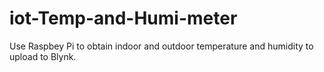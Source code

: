 # iot-Temp-and-Humi-meter
Use Raspbey Pi to obtain indoor and outdoor temperature and humidity to upload to Blynk.
